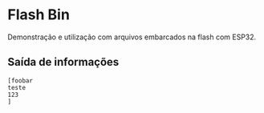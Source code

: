 # Flash Bin
Demonstração e utilização com arquivos embarcados na flash com ESP32.

## Saída de informações
```
[foobar
teste
123
]
```